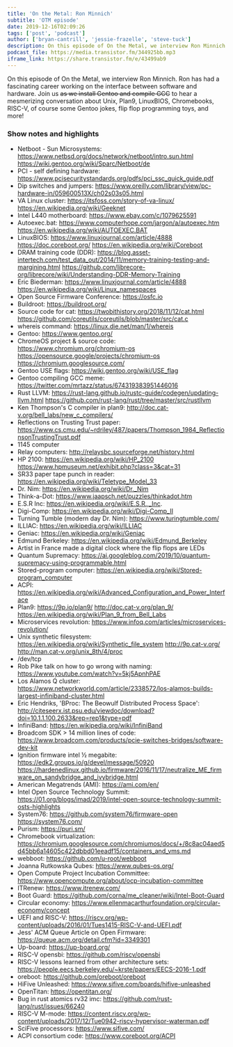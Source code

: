 ```yaml
---
title: 'On the Metal: Ron Minnich'
subtitle: 'OTM episode'
date: 2019-12-16T02:09:26
tags: ['post', 'podcast']
author: ['bryan-cantrill', 'jessie-frazelle', 'steve-tuck']
description: On this episode of On the Metal, we interview Ron Minnich. Ron has had a fascinating career working on the interface between software and hardware. Join us to hear a mesmerizing conversation about Unix, Plan9, LinuxBIOS, Chromebooks, RISC-V, of course some Gentoo jokes, flip flip programming toys, and more!
podcast_file: https://media.transistor.fm/344925bb.mp3
iframe_link: https://share.transistor.fm/e/43499ab9
---
```


On this episode of On the Metal, we interview Ron Minnich. Ron has had a fascinating career working on the interface between software and hardware. Join us ~~as we install Gentoo and compile GCC~~ to hear a mesmerizing conversation about Unix, Plan9, LinuxBIOS, Chromebooks, RISC-V, of course some Gentoo jokes, flip flop programming toys, and more!

<!--more-->

### Show notes and highlights

- Netboot - Sun Microsystems: https://www.netbsd.org/docs/network/netboot/intro.sun.html https://wiki.gentoo.org/wiki/Sparc/Netboot/de  
- PCI - self defining hardware: https://www.pcisecuritystandards.org/pdfs/pci_ssc_quick_guide.pdf  
- Dip switches and jumpers: https://www.oreilly.com/library/view/pc-hardware-in/059600513X/ch02s03s05.html  
- VA Linux cluster: https://itsfoss.com/story-of-va-linux/ https://en.wikipedia.org/wiki/Geeknet
- Intel L440 motherboard: https://www.ebay.com/c/1079625591
- Autoexec.bat: https://www.computerhope.com/jargon/a/autoexec.htm https://en.wikipedia.org/wiki/AUTOEXEC.BAT  
- LinuxBIOS: https://www.linuxjournal.com/article/4888 https://doc.coreboot.org/ https://en.wikipedia.org/wiki/Coreboot
- DRAM training code (DDR): https://blog.asset-intertech.com/test_data_out/2014/11/memory-training-testing-and-margining.html https://github.com/librecore-org/librecore/wiki/Understanding-DDR-Memory-Training
- Eric Biederman: https://www.linuxjournal.com/article/4888 https://en.wikipedia.org/wiki/Linux_namespaces
- Open Source Firmware Conference: https://osfc.io  
- Buildroot: https://buildroot.org/
- Source code for cat: https://twobithistory.org/2018/11/12/cat.html https://github.com/coreutils/coreutils/blob/master/src/cat.c
- whereis command: https://linux.die.net/man/1/whereis
- Gentoo: https://www.gentoo.org/
- ChromeOS project & source code: https://www.chromium.org/chromium-os https://opensource.google/projects/chromium-os https://chromium.googlesource.com/
- Gentoo USE flags: https://wiki.gentoo.org/wiki/USE_flag
- Gentoo compiling GCC meme: https://twitter.com/mrtazz/status/674319383951446016
- Rust LLVM: https://rust-lang.github.io/rustc-guide/codegen/updating-llvm.html https://github.com/rust-lang/rust/tree/master/src/rustllvm
- Ken Thompson's C compiler in plan9: http://doc.cat-v.org/bell_labs/new_c_compilers/
- Reflections on Trusting Trust paper: https://www.cs.cmu.edu/~rdriley/487/papers/Thompson_1984_ReflectionsonTrustingTrust.pdf
- 1145 computer
- Relay computers: http://relaysbc.sourceforge.net/history.html
- HP 2100: https://en.wikipedia.org/wiki/HP_2100 https://www.hpmuseum.net/exhibit.php?class=3&cat=31
- SR33 paper tape punch in reader: https://en.wikipedia.org/wiki/Teletype_Model_33
- Dr. Nim: https://en.wikipedia.org/wiki/Dr._Nim
- Think-a-Dot: https://www.jaapsch.net/puzzles/thinkadot.htm
- E.S.R Inc: https://en.wikipedia.org/wiki/E.S.R.,_Inc.
- Digi-Comp: https://en.wikipedia.org/wiki/Digi-Comp_II
- Turning Tumble (modern day Dr. Nim): https://www.turingtumble.com/
- ILLIAC: https://en.wikipedia.org/wiki/ILLIAC  
- Geniac: https://en.wikipedia.org/wiki/Geniac
- Edmund Berkeley: https://en.wikipedia.org/wiki/Edmund_Berkeley
- Artist in France made a digital clock where the flip flops are LEDs
- Quantum Supremacy: https://ai.googleblog.com/2019/10/quantum-supremacy-using-programmable.html
- Stored-program computer: https://en.wikipedia.org/wiki/Stored-program_computer
- ACPI: https://en.wikipedia.org/wiki/Advanced_Configuration_and_Power_Interface
- Plan9: https://9p.io/plan9/ http://doc.cat-v.org/plan_9/ https://en.wikipedia.org/wiki/Plan_9_from_Bell_Labs
- Microservices revolution: https://www.infoq.com/articles/microservices-revolution/
- Unix synthetic filesystem: https://en.wikipedia.org/wiki/Synthetic_file_system http://9p.cat-v.org/ http://man.cat-v.org/unix_8th/4/proc
- /dev/tcp
- Rob Pike talk on how to go wrong with naming: https://www.youtube.com/watch?v=5kj5ApnhPAE
- Los Alamos Q cluster: https://www.networkworld.com/article/2338572/los-alamos-builds-largest-infiniband-cluster.html
- Eric Hendriks, 'BProc: The Beowulf Distributed Process Space': http://citeseerx.ist.psu.edu/viewdoc/download?doi=10.1.1.100.2633&rep=rep1&type=pdf
- InfiniBand: https://en.wikipedia.org/wiki/InfiniBand
- Broadcom SDK > 14 million lines of code: https://www.broadcom.com/products/pcie-switches-bridges/software-dev-kit
- Ignition firmware intel ½ megabite: https://edk2.groups.io/g/devel/message/50920 https://hardenedlinux.github.io/firmware/2016/11/17/neutralize_ME_firmware_on_sandybridge_and_ivybridge.html
- American Megatrends (AMI): https://ami.com/en/
- Intel Open Source Technology Summit: https://01.org/blogs/imad/2019/intel-open-source-technology-summit-osts-highlights
- System76: https://github.com/system76/firmware-open https://system76.com/
- Purism: https://puri.sm/
- Chromebook virtualization: https://chromium.googlesource.com/chromiumos/docs/+/8c8ac04aed5d45bb6a14605c422dbbd01eeadf15/containers_and_vms.md
- webboot: https://github.com/u-root/webboot
- Joanna Rutkowska Qubes: https://www.qubes-os.org/
- Open Compute Project Incubation Committee: https://www.opencompute.org/about/ocp-incubation-committee
- ITRenew: https://www.itrenew.com/
- Boot Guard: https://github.com/corna/me_cleaner/wiki/Intel-Boot-Guard
- Circular economy: https://www.ellenmacarthurfoundation.org/circular-economy/concept
- UEFI and RISC-V: https://riscv.org/wp-content/uploads/2016/01/Tues1415-RISC-V-and-UEFI.pdf
- Jess' ACM Queue Article on Open Firmware: https://queue.acm.org/detail.cfm?id=3349301
- Up-board: https://up-board.org/
- RISC-V opensbi: https://github.com/riscv/opensbi
- RISC-V lessons learned from other architecture sets: https://people.eecs.berkeley.edu/~krste/papers/EECS-2016-1.pdf
- oreboot: https://github.com/oreboot/oreboot
- HiFive Unleashed: https://www.sifive.com/boards/hifive-unleashed
- OpenTitan: https://opentitan.org/
- Bug in rust atomics rv32 imc: https://github.com/rust-lang/rust/issues/66240
- RISC-V M-mode: https://content.riscv.org/wp-content/uploads/2017/12/Tue0942-riscv-hypervisor-waterman.pdf
- SciFive processors: https://www.sifive.com/
- ACPI consortium code: https://www.coreboot.org/ACPI
